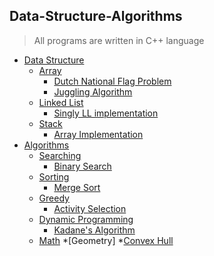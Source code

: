 ## Data-Structure-Algorithms ##
>All programs are written in C++ language

  * [Data Structure](https://github.com/ssashish21/Data-Structure-Algorithms/tree/master/Data%20Structure)
      * [Array](https://github.com/ssashish21/Data-Structure-Algorithms/tree/master/Data%20Structure/Array)
          * [Dutch National Flag Problem](https://github.com/ssashish21/Data-Structure-Algorithms/blob/master/Data%20Structure/Array/DutchNationalFlagProb.cpp) 
          * [Juggling Algorithm](https://github.com/ssashish21/Data-Structure-Algorithms/blob/master/Data%20Structure/Array/Juggling%20Algorithm.cpp)      
      * [Linked List](https://github.com/ssashish21/Data-Structure-Algorithms/tree/master/Data%20Structure/Linked%20List)
          * [Singly LL implementation](https://github.com/ssashish21/Data-Structure-Algorithms/blob/master/Data%20Structure/Linked%20List/linkedlist.cpp)
     * [Stack](https://github.com/ssashish21/Data-Structure-Algorithms/tree/master/Data%20Structure/Stack)
          * [Array Implementation](https://github.com/ssashish21/Data-Structure-Algorithms/blob/master/Data%20Structure/Stack/stack.cpp)
  * [Algorithms](https://github.com/ssashish21/Data-Structure-Algorithms/tree/master/Algorithms)
      * [Searching](https://github.com/ssashish21/Data-Structure-Algorithms/tree/master/Algorithms/Searching)
          * [Binary Search](https://github.com/ssashish21/Data-Structure-Algorithms/blob/master/Algorithms/Searching/Binarysearch.cpp)
      * [Sorting](https://github.com/ssashish21/Data-Structure-Algorithms/tree/master/Algorithms/Sorting)
          * [Merge Sort](https://github.com/ssashish21/Data-Structure-Algorithms/blob/master/Algorithms/Sorting/Merge%20Sort.cpp)
      * [Greedy](https://github.com/ssashish21/Data-Structure-Algorithms/tree/master/Algorithms/Greedy)
          * [Activity Selection](https://github.com/ssashish21/Data-Structure-Algorithms/blob/master/Algorithms/Greedy/BUSYMAN.cpp)
      * [Dynamic Programming](https://github.com/ssashish21/Data-Structure-Algorithms/tree/master/Algorithms/Dynamic%20Programming)
          * [Kadane's Algorithm](https://github.com/ssashish21/Data-Structure-Algorithms/blob/master/Algorithms/Dynamic%20Programming/kadane.cpp)
    * [Math](https://github.com/ssashish21/Data-Structure-Algorithms/tree/master/Math)
        *[Geometry]
            *[Convex Hull](https://github.com/ssashish21/Data-Structure-Algorithms/blob/master/Math/convexhull.cpp)
  
